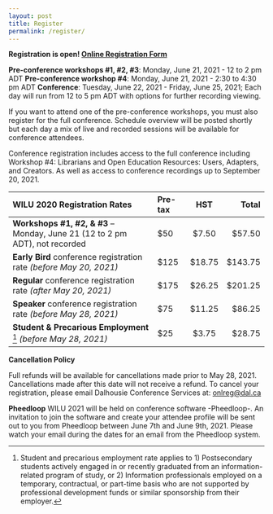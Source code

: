 ```yaml
---
layout: post
title: Register
permalink: /register/
---
```

**Registration is open! [Online Registration Form](https://registration)**

**Pre-conference workshops #1, #2, #3**: Monday, June 21, 2021 - 12 to 2 pm ADT
**Pre-conference workshop #4**: Monday, June 21, 2021 - 2:30 to 4:30 pm ADT
**Conference**: Tuesday, June 22, 2021 - Friday, June 25, 2021; Each day will run from 12 to 5 pm ADT with options for further recording viewing.

If you want to attend one of the pre-conference workshops, you must also register for the full conference. Schedule overview will be posted shortly but each day a mix of live and recorded sessions will be available for conference attendees.

Conference registration includes access to the full conference including Workshop #4: Librarians and Open Education Resources: Users, Adapters, and Creators. As well as access to conference recordings up to September 20, 2021. 

| WILU 2020 Registration Rates | Pre-tax  | HST | Total |
|:--|:--|:--:|--:|
| **Workshops #1, #2, & #3** – Monday, June 21 (12 to 2 pm ADT), not recorded | $50 | $7.50 | $57.50 |
| **Early Bird** conference registration rate *(before May 20, 2021)* | $125 | $18.75 | $143.75 |
| **Regular** conference registration rate *(after May 20, 2021)* | $175  | $26.25 | $201.25 |
| **Speaker** conference registration rate *(before May 28, 2021)* | $75 | $11.25 | $86.25 |
| **Student & Precarious Employment** [^1] *(before May 28, 2021)* | $25  | $3.75  | $28.75 |

[^1]: Student and precarious employment rate applies to 1) Postsecondary students actively engaged in or recently graduated from an information-related program of study, or 2) Information professionals employed on a temporary, contractual, or part-time basis who are not supported by professional development funds or similar sponsorship from their employer. 

**Cancellation Policy**

Full refunds will be available for cancellations made prior to May 28, 2021. Cancellations made after this date will not receive a refund. To cancel your registration, please email Dalhousie Conference Services at: onlreg@dal.ca

**Pheedloop**
WILU 2021 will be held on conference software -Pheedloop-. An invitation to join the software and create your attendee profile will be sent out to you from Pheedloop between June 7th and June 9th, 2021. Please watch your email during the dates for an email from the Pheedloop system.
